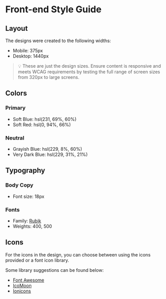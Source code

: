 # Front-end Style Guide

## Layout

The designs were created to the following widths:

- Mobile: 375px
- Desktop: 1440px

> 💡 These are just the design sizes. Ensure content is responsive and meets WCAG requirements by testing the full range of screen sizes from 320px to large screens.

## Colors

### Primary

- Soft Blue: hsl(231, 69%, 60%)
- Soft Red: hsl(0, 94%, 66%)

### Neutral

- Grayish Blue: hsl(229, 8%, 60%)
- Very Dark Blue: hsl(229, 31%, 21%)

## Typography

### Body Copy

- Font size: 18px

### Fonts

- Family: [Rubik](https://fonts.google.com/specimen/Rubik)
- Weights: 400, 500

## Icons

For the icons in the design, you can choose between using the icons provided or a font icon library.

Some library suggestions can be found below:

- [Font Awesome](https://fontawesome.com)
- [IcoMoon](https://icomoon.io)
- [Ionicons](https://ionicons.com)

